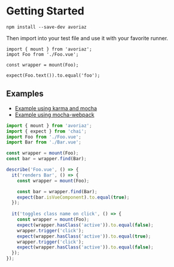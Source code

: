 # Getting Started

```
npm install --save-dev avoriaz
```

Then import into your test file and use it with your favorite runner.

```
import { mount } from 'avoriaz';
impot Foo from './Foo.vue';

const wrapper = mount(Foo);

expect(Foo.text()).to.equal('foo');
```

## Examples

- [Example using karma and mocha](https://github.com/eddyerburgh/avoriaz-karma-mocha-example)
- [Example using mocha-webpack](https://github.com/eddyerburgh/avoriaz-mocha-example)


```js
import { mount } from 'avoriaz';
import { expect } from 'chai';
import Foo from './Foo.vue';
import Bar from './Bar.vue';

const wrapper = mount(Foo);
const bar = wrapper.find(Bar);

describe('Foo.vue', () => {
  it('renders Bar', () => {
    const wrapper = mount(Foo);

    const bar = wrapper.find(Bar);
    expect(bar.isVueComponent).to.equal(true);
  });
	
  it('toggles class name on click', () => {
    const wrapper = mount(Foo);
    expect(wrapper.hasClass('active')).to.equal(false);
    wrapper.trigger('click');
    expect(wrapper.hasClass('active')).to.equal(true);
    wrapper.trigger('click');
    expect(wrapper.hasClass('active')).to.equal(false);
  });
});
```
